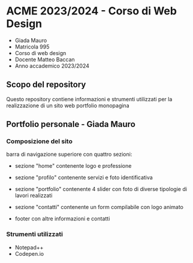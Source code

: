 # ACME 2023/2024 - Corso di Web Design
- Giada Mauro
- Matricola 995
- Corso di web design
- Docente Matteo Baccan
- Anno accademico 2023/2024

## Scopo del repository
Questo repository contiene informazioni e strumenti utilizzati per la realizzazione di un sito web portfolio monopagina

## Portfolio personale - Giada Mauro
### Composizione del sito
barra di navigazione superiore con quattro sezioni:
- sezione "home" contenente logo e professione
- sezione "profilo" contenente servizi e foto identificativa
- sezione "portfolio" contenente 4 slider con foto di diverse tipologie di lavori realizzati
- sezione "contatti" contenente un form compilabile con logo animato

- footer con altre informazioni e contatti

### Strumenti utilizzati
- Notepad++
- Codepen.io


